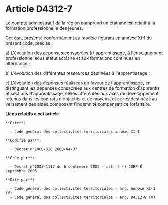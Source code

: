 # Article D4312-7

Le compte administratif de la région comprend un état annexe relatif à la formation professionnelle des jeunes.

Cet état, présenté conformément au modèle figurant en annexe XI-I du présent code, précise :

a) L'évolution des dépenses consacrées à l'apprentissage, à l'enseignement professionnel sous statut scolaire et aux
formations continues en alternance ;

b) L'évolution des différentes ressources destinées à l'apprentissage ;

c) L'évolution des dépenses réalisées en faveur de l'apprentissage, en distinguant les dépenses consacrées aux centres de
formation d'apprentis et sections d'apprentissage, celles afférentes aux axes de développement retenus dans les contrats
d'objectifs et de moyens, et celles destinées au versement des aides composant l'indemnité compensatrice forfaitaire.

**Liens relatifs à cet article**

	**Cite**:

	  - Code général des collectivités territoriales annexe XI-I

	**Codifié par**:

	  - Décret n°2000-318 2000-04-07

	**Créé par**:

	  - Décret n°2005-1117 du 6 septembre 2005 - art. 3 () JORF 8 septembre 2005

	**Cité par**:

	  - Code général des collectivités territoriales - art. Annexe XI-I (V)
	  - Code général des collectivités territoriales - art. D4312-9 (V)
